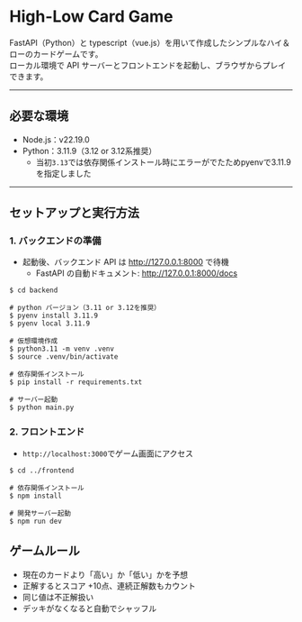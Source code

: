 # High-Low Card Game

FastAPI（Python）と typescript（vue.js）を用いて作成したシンプルなハイ＆ローのカードゲームです。  
ローカル環境で API サーバーとフロントエンドを起動し、ブラウザからプレイできます。

---

## 必要な環境
- Node.js：v22.19.0
- Python：3.11.9（3.12 or 3.12系推奨）
  - 当初`3.13`では依存関係インストール時にエラーがでたためpyenvで3.11.9を指定しました
---

## セットアップと実行方法

### 1. バックエンドの準備
- 起動後、バックエンド API は http://127.0.0.1:8000 で待機
  - FastAPI の自動ドキュメント: http://127.0.0.1:8000/docs
```
$ cd backend

# python バージョン（3.11 or 3.12を推奨）
$ pyenv install 3.11.9
$ pyenv local 3.11.9

# 仮想環境作成
$ python3.11 -m venv .venv
$ source .venv/bin/activate

# 依存関係インストール
$ pip install -r requirements.txt

# サーバー起動
$ python main.py
```

### 2. フロントエンド
- `http://localhost:3000`でゲーム画面にアクセス
```
$ cd ../frontend

# 依存関係インストール
$ npm install

# 開発サーバー起動
$ npm run dev
```

## ゲームルール
- 現在のカードより「高い」か「低い」かを予想
- 正解するとスコア +10点、連続正解数もカウント 
- 同じ値は不正解扱い 
- デッキがなくなると自動でシャッフル